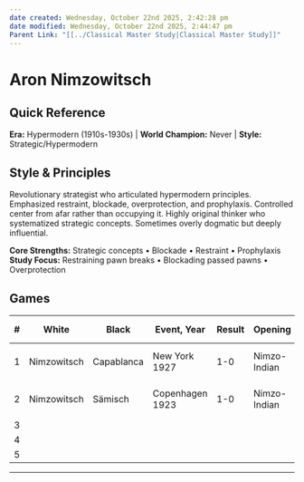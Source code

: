 ```yaml
---
date created: Wednesday, October 22nd 2025, 2:42:28 pm
date modified: Wednesday, October 22nd 2025, 2:44:47 pm
Parent Link: "[[../Classical Master Study|Classical Master Study]]"
---
```


# Aron Nimzowitsch

## Quick Reference
**Era:** Hypermodern (1910s-1930s) | **World Champion:** Never | **Style:** Strategic/Hypermodern

## Style & Principles
Revolutionary strategist who articulated hypermodern principles. Emphasized restraint, blockade, overprotection, and prophylaxis. Controlled center from afar rather than occupying it. Highly original thinker who systematized strategic concepts. Sometimes overly dogmatic but deeply influential.

**Core Strengths:** Strategic concepts • Blockade • Restraint • Prophylaxis
**Study Focus:** Restraining pawn breaks • Blockading passed pawns • Overprotection

## Games

| # | White | Black | Event, Year | Result | Opening | Key Principle | Lichess Study | Tags | Notes |
|---|-------|-------|-------------|--------|---------|---------------|---------------|------|-------|
| 1 | Nimzowitsch | Capablanca | New York 1927 | 1-0 | Nimzo-Indian | Blockade and prophylaxis | | #blockade #prophylaxis | Restraining e4 break |
| 2 | Nimzowitsch | Sämisch | Copenhagen 1923 | 1-0 | Nimzo-Indian | Immortal Zugzwang Game | | #prophylaxis #zugzwang | Complete restriction |
| 3 | | | | | | | | | |
| 4 | | | | | | | | | |
| 5 | | | | | | | | | |

---